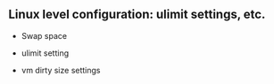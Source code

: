 ## Linux level configuration: ulimit settings, etc. 

- Swap space

- ulimit setting

- vm dirty size settings